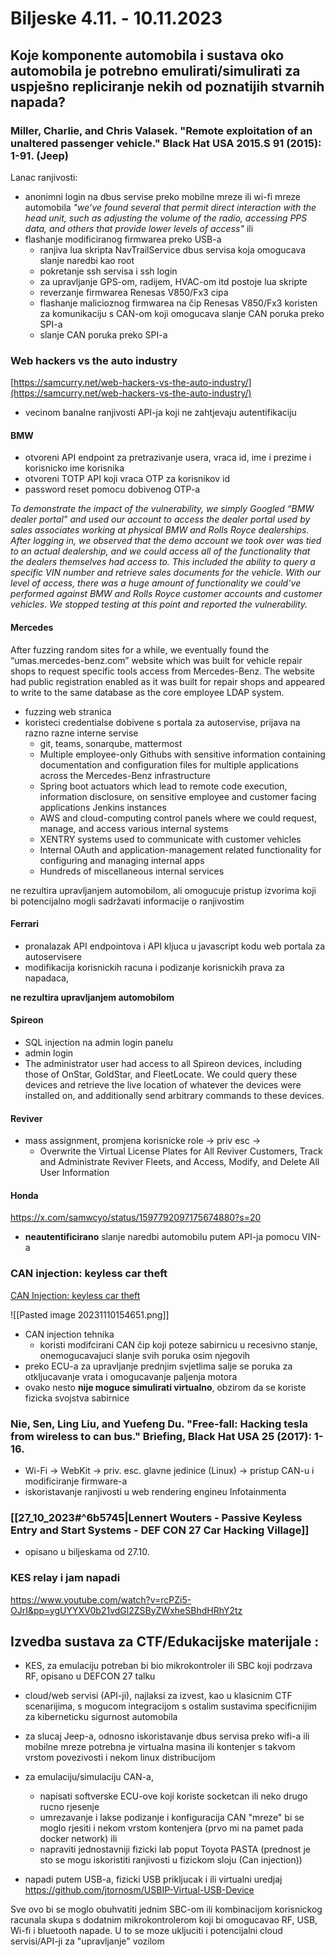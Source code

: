 # Biljeske 4.11. - 10.11.2023

## Koje komponente automobila i sustava oko automobila je potrebno emulirati/simulirati za uspješno repliciranje nekih od poznatijih stvarnih napada?

### Miller, Charlie, and Chris Valasek. "Remote exploitation of an unaltered passenger vehicle." Black Hat USA 2015.S 91 (2015): 1-91. (Jeep)

Lanac ranjivosti:
- anonimni login na dbus servise preko mobilne mreze ili wi-fi mreze automobila
	*"we’ve found several that permit direct interaction with
	the head unit, such as adjusting the volume of the radio, accessing PPS data, and others
	that provide lower levels of access"*
ili
- flashanje modificiranog firmwarea preko USB-a
	- ranjiva lua skripta NavTrailService dbus servisa koja omogucava slanje naredbi kao root
	- pokretanje ssh servisa i ssh login
	- za upravljanje GPS-om, radijem, HVAC-om itd postoje lua skripte
	- reverzanje firmwarea Renesas V850/Fx3 cipa
	- flashanje malicioznog firmwarea na čip Renesas V850/Fx3 koristen za komunikaciju s CAN-om koji omogucava slanje CAN poruka preko SPI-a
	- slanje CAN poruka preko SPI-a


### Web hackers vs the auto industry
[https://samcurry.net/web-hackers-vs-the-auto-industry/](https://samcurry.net/web-hackers-vs-the-auto-industry/)

- vecinom banalne ranjivosti API-ja koji ne zahtjevaju autentifikaciju
#### BMW
- otvoreni API endpoint za pretrazivanje usera, vraca id, ime i prezime i korisnicko ime korisnika
- otvoreni TOTP API koji vraca OTP za korisnikov id
- password reset pomocu dobivenog OTP-a

*To demonstrate the impact of the vulnerability, we simply Googled “BMW dealer portal” and used our account to access the dealer portal used by sales associates working at physical BMW and Rolls Royce dealerships.
After logging in, we observed that the demo account we took over was tied to an actual dealership, and we could access all of the functionality that the dealers themselves had access to. This included the ability to query a specific VIN number and retrieve sales documents for the vehicle.
With our level of access, there was a huge amount of functionality we could’ve performed against BMW and Rolls Royce customer accounts and customer vehicles. We stopped testing at this point and reported the vulnerability.*

#### Mercedes
After fuzzing random sites for a while, we eventually found the “umas.mercedes-benz.com” website which was built for vehicle repair shops to request specific tools access from Mercedes-Benz. The website had public registration enabled as it was built for repair shops and appeared to write to the same database as the core employee LDAP system.
- fuzzing web stranica
- koristeci credentialse dobivene s portala za autoservise, prijava na razno razne interne servise
	- git, teams, sonarqube, mattermost
	- Multiple employee-only Githubs with sensitive information containing documentation and configuration files for multiple applications across the Mercedes-Benz infrastructure
	- Spring boot actuators which lead to remote code execution, information disclosure, on sensitive employee and customer facing applications Jenkins instances
	- AWS and cloud-computing control panels where we could request, manage, and access various internal systems
	- XENTRY systems used to communicate with customer vehicles
	- Internal OAuth and application-management related functionality for configuring and managing internal apps
	- Hundreds of miscellaneous internal services

ne rezultira upravljanjem automobilom, ali omogucuje pristup izvorima koji bi potencijalno mogli sadržavati informacije o ranjivostim
#### Ferrari
- pronalazak API endpointova i API kljuca u javascript kodu web portala za autoservisere
- modifikacija korisnickih racuna i podizanje korisnickih prava za napadaca,

**ne rezultira upravljanjem automobilom**

#### Spireon
- SQL injection na admin login panelu
- admin login
- The administrator user had access to all Spireon devices, including those of OnStar, GoldStar, and FleetLocate. We could query these devices and retrieve the live location of whatever the devices were installed on, and additionally send arbitrary commands to these devices.
#### Reviver
- mass assignment, promjena korisnicke role -> priv esc ->
	- Overwrite the Virtual License Plates for All Reviver Customers, Track and Administrate Reviver Fleets, and Access, Modify, and Delete All User Information
#### Honda
https://x.com/samwcyo/status/1597792097175674880?s=20
- **neautentificirano** slanje naredbi automobilu putem API-ja pomocu VIN-a

### CAN injection: keyless car theft
[CAN Injection: keyless car theft](https://kentindell.github.io/2023/04/03/can-injection/)

![[Pasted image 20231110154651.png]]

- CAN injection tehnika
	- koristi modifcirani CAN čip koji poteze sabirnicu u recesivno stanje, onemogucavajuci slanje svih poruka osim njegovih
- preko ECU-a za upravljanje prednjim svjetlima salje se poruka za otkljucavanje vrata i omogucavanje paljenja motora
- ovako nesto **nije moguce simulirati virtualno**, obzirom da se koriste fizicka svojstva sabirnice

### Nie, Sen, Ling Liu, and Yuefeng Du. "Free-fall: Hacking tesla from wireless to can bus." Briefing, Black Hat USA 25 (2017): 1-16.
 - Wi-Fi -> WebKit -> priv. esc. glavne jedinice (Linux) -> pristup CAN-u i modificiranje firmware-a
- iskoristavanje ranjivosti u web rendering engineu Infotainmenta



### [[27_10_2023#^6b5745|Lennert Wouters - Passive Keyless Entry and Start Systems - DEF CON 27 Car Hacking Village]]
- opisano u biljeskama od 27.10.
### KES relay i jam napadi
https://www.youtube.com/watch?v=rcPZi5-OJrI&pp=ygUYYXV0b21vdGl2ZSByZWxheSBhdHRhY2tz


## Izvedba sustava za CTF/Edukacijske materijale :

- KES, za emulaciju potreban bi bio mikrokontroler ili SBC koji podrzava RF, opisano u DEFCON 27 talku

- cloud/web servisi (API-ji), najlaksi za izvest, kao u klasicnim CTF scenarijima, s mogucom integracijom s ostalim sustavima specificnijim za kiberneticku sigurnost automobila

- za slucaj Jeep-a, odnosno iskoristavanje dbus servisa preko wifi-a ili mobilne mreze potrebna je virtualna masina ili kontenjer s takvom vrstom povezivosti i nekom linux distribucijom

- za emulaciju/simulaciju CAN-a, 
	- napisati softverske ECU-ove koji koriste socketcan ili neko drugo rucno rjesenje
	- umrezavanje i lakse podizanje i konfiguracija CAN "mreze" bi se moglo rjesiti i nekom vrstom kontenjera (prvo mi na pamet pada docker network)
	ili
	- napraviti jednostavniji fizicki lab poput Toyota PASTA (prednost je sto se mogu iskoristiti ranjivosti u fizickom sloju (Can injection))
- napadi putem USB-a, fizicki USB prikljucak i ili virtualni uredjaj https://github.com/jtornosm/USBIP-Virtual-USB-Device

Sve ovo bi se moglo obuhvatiti jednim SBC-om ili kombinacijom korisnickog racunala skupa s dodatnim mikrokontrolerom koji bi omogucavao RF, USB, Wi-fi i bluetooth napade. U to se moze ukljuciti i potencijalni cloud servisi/API-ji za "upravljanje" vozilom